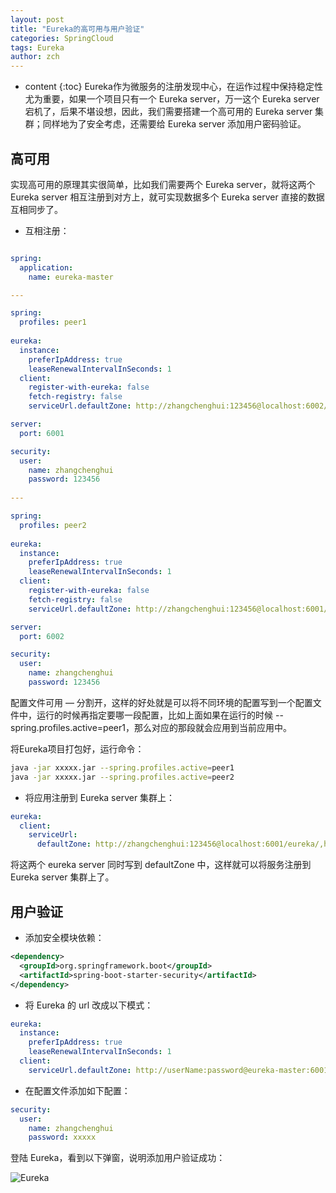 ```yaml
---
layout: post
title: "Eureka的高可用与用户验证"
categories: SpringCloud
tags: Eureka
author: zch
---
```


* content
{:toc}
Eureka作为微服务的注册发现中心，在运作过程中保持稳定性尤为重要，如果一个项目只有一个 Eureka server，万一这个 Eureka server 宕机了，后果不堪设想，因此，我们需要搭建一个高可用的 Eureka server 集群；同样地为了安全考虑，还需要给 Eureka server 添加用户密码验证。









## 高可用

实现高可用的原理其实很简单，比如我们需要两个 Eureka server，就将这两个 Eureka server 相互注册到对方上，就可实现数据多个 Eureka server 直接的数据互相同步了。

- 互相注册：

```yaml

spring:
  application:
    name: eureka-master

---

spring:
  profiles: peer1
  
eureka:
  instance:
    preferIpAddress: true
    leaseRenewalIntervalInSeconds: 1
  client:
    register-with-eureka: false
    fetch-registry: false
    serviceUrl.defaultZone: http://zhangchenghui:123456@localhost:6002/eureka/

server:
  port: 6001

security:
  user:
    name: zhangchenghui
    password: 123456
        
---

spring:
  profiles: peer2
  
eureka:
  instance:
    preferIpAddress: true
    leaseRenewalIntervalInSeconds: 1
  client:
    register-with-eureka: false
    fetch-registry: false
    serviceUrl.defaultZone: http://zhangchenghui:123456@localhost:6001/eureka/

server:
  port: 6002

security:
  user:
    name: zhangchenghui
    password: 123456
```

配置文件可用 — 分割开，这样的好处就是可以将不同环境的配置写到一个配置文件中，运行的时候再指定要哪一段配置，比如上面如果在运行的时候 --spring.profiles.active=peer1，那么对应的那段就会应用到当前应用中。

将Eureka项目打包好，运行命令：

```bash
java -jar xxxxx.jar --spring.profiles.active=peer1
java -jar xxxxx.jar --spring.profiles.active=peer2
```



- 将应用注册到 Eureka server 集群上：

```yaml
eureka:
  client:
    serviceUrl:
      defaultZone: http://zhangchenghui:123456@localhost:6001/eureka/,http://zhangchenghui:123456@localhost:6002/eureka/
```

将这两个 eureka server 同时写到 defaultZone 中，这样就可以将服务注册到 Eureka server 集群上了。



## 用户验证



- 添加安全模块依赖：


```xml
<dependency>
  <groupId>org.springframework.boot</groupId>
  <artifactId>spring-boot-starter-security</artifactId>
</dependency>
```



- 将 Eureka 的 url 改成以下模式：


```yaml
eureka:
  instance:
    preferIpAddress: true
    leaseRenewalIntervalInSeconds: 1
  client:
	serviceUrl.defaultZone: http://userName:password@eureka-master:6001/eureka/
```



- 在配置文件添加如下配置：


```yaml
security:
  user:
    name: zhangchenghui
    password: xxxxx
```



登陆 Eureka，看到以下弹窗，说明添加用户验证成功：

![Eureka](https://gitee.com/objcoding/md-picture/raw/master/img/eureka.png)